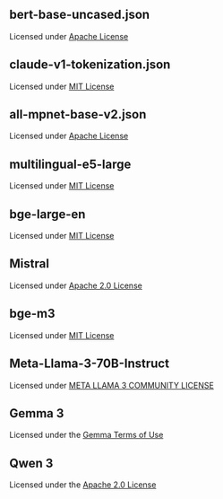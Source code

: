 ## bert-base-uncased.json

Licensed under [Apache License](https://huggingface.co/google-bert/bert-base-uncased/blob/main/LICENSE)

## claude-v1-tokenization.json

Licensed under [MIT License](https://github.com/anthropics/anthropic-sdk-python/blob/main/LICENSE)

## all-mpnet-base-v2.json

Licensed under [Apache License](https://huggingface.co/sentence-transformers/all-mpnet-base-v2)

## multilingual-e5-large

Licensed under [MIT License](https://huggingface.co/intfloat/multilingual-e5-large)

## bge-large-en

Licensed under [MIT License](https://huggingface.co/BAAI/bge-large-en-v1.5)

## Mistral

Licensed under [Apache 2.0 License](https://huggingface.co/mistralai/Mistral-Small-3.1-24B-Base-2503)

## bge-m3

Licensed under [MIT License](https://huggingface.co/BAAI/bge-m3)

## Meta-Llama-3-70B-Instruct

Licensed under [META LLAMA 3 COMMUNITY LICENSE](https://huggingface.co/meta-llama/Llama-3.3-70B-Instruct)

## Gemma 3

Licensed under the [Gemma Terms of Use](https://ai.google.dev/gemma/terms)

## Qwen 3

Licensed under the [Apache 2.0 License](https://huggingface.co/Qwen/Qwen3-30B-A3B)
